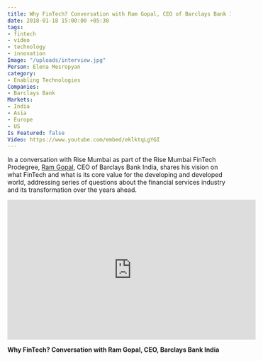 ```yaml
---
title: Why FinTech? Conversation with Ram Gopal, CEO of Barclays Bank India
date: 2018-01-18 15:00:00 +05:30
tags:
- fintech
- video
- technology
- innovation
Image: "/uploads/interview.jpg"
Person: Elena Mesropyan
category:
- Enabling Technologies
Companies:
- Barclays Bank
Markets:
- India
- Asia
- Europe
- US
Is Featured: false
Video: https://www.youtube.com/embed/eklktqLgYGI
---
```


In a conversation with Rise Mumbai as part of the Rise Mumbai FinTech Prodegree, [Ram Gopal](https://www.linkedin.com/in/ram-gopal-19944723/), CEO of Barclays Bank India, shares his vision on what FinTech and what is its core value for the developing and developed world, addressing series of questions about the financial services industry and its transformation over the years ahead.

<iframe width="560" height="315" src="https://www.youtube.com/embed/eklktqLgYGI" frameborder="0" allow="autoplay; encrypted-media" allowfullscreen></iframe>

**Why FinTech? Conversation with Ram Gopal, CEO, Barclays Bank India**